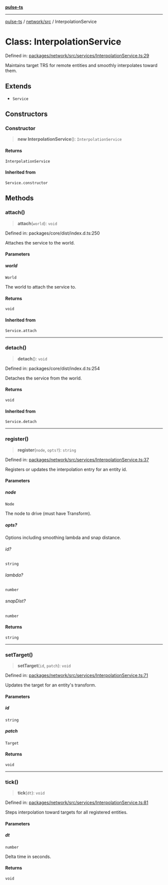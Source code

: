 [**pulse-ts**](../../../README.md)

***

[pulse-ts](../../../README.md) / [network/src](../README.md) / InterpolationService

# Class: InterpolationService

Defined in: [packages/network/src/services/InterpolationService.ts:29](https://github.com/jlehett/pulse-ts/blob/d786433c7cb88fe7c30a7029f46dff58815931cc/packages/network/src/services/InterpolationService.ts#L29)

Maintains target TRS for remote entities and smoothly interpolates toward them.

## Extends

- `Service`

## Constructors

### Constructor

> **new InterpolationService**(): `InterpolationService`

#### Returns

`InterpolationService`

#### Inherited from

`Service.constructor`

## Methods

### attach()

> **attach**(`world`): `void`

Defined in: packages/core/dist/index.d.ts:250

Attaches the service to the world.

#### Parameters

##### world

`World`

The world to attach the service to.

#### Returns

`void`

#### Inherited from

`Service.attach`

***

### detach()

> **detach**(): `void`

Defined in: packages/core/dist/index.d.ts:254

Detaches the service from the world.

#### Returns

`void`

#### Inherited from

`Service.detach`

***

### register()

> **register**(`node`, `opts?`): `string`

Defined in: [packages/network/src/services/InterpolationService.ts:37](https://github.com/jlehett/pulse-ts/blob/d786433c7cb88fe7c30a7029f46dff58815931cc/packages/network/src/services/InterpolationService.ts#L37)

Registers or updates the interpolation entry for an entity id.

#### Parameters

##### node

`Node`

The node to drive (must have Transform).

##### opts?

Options including smoothing lambda and snap distance.

###### id?

`string`

###### lambda?

`number`

###### snapDist?

`number`

#### Returns

`string`

***

### setTarget()

> **setTarget**(`id`, `patch`): `void`

Defined in: [packages/network/src/services/InterpolationService.ts:71](https://github.com/jlehett/pulse-ts/blob/d786433c7cb88fe7c30a7029f46dff58815931cc/packages/network/src/services/InterpolationService.ts#L71)

Updates the target for an entity's transform.

#### Parameters

##### id

`string`

##### patch

`Target`

#### Returns

`void`

***

### tick()

> **tick**(`dt`): `void`

Defined in: [packages/network/src/services/InterpolationService.ts:81](https://github.com/jlehett/pulse-ts/blob/d786433c7cb88fe7c30a7029f46dff58815931cc/packages/network/src/services/InterpolationService.ts#L81)

Steps interpolation toward targets for all registered entities.

#### Parameters

##### dt

`number`

Delta time in seconds.

#### Returns

`void`
